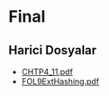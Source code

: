 # Final


<!--HariciDosyalar-->

## Harici Dosyalar

- [CHTP4_11.pdf](./CHTP4_11.pdf)
- [FOL9ExtHashing.pdf](./FOL9ExtHashing.pdf)


<!--HariciDosyalar-->

